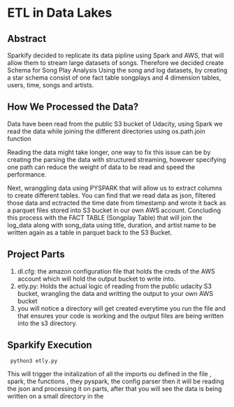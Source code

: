 # ETL in Data Lakes

## Abstract

Sparkify decided to replicate its data pipline using Spark and AWS, that will allow them to stream large datasets of songs.
Therefore we decided create Schema for Song Play Analysis Using the song and log datasets, by creating a star schema consist of 
one fact table songplays and 4 dimension tables, users, time, songs and artists. 


## How We Processed the Data?

Data have been read from the public S3 bucket of Udacity, using Spark we read the data while joining the different directories using os.path.join function 

Reading the data might take longer, one way to fix this issue can be by creating the parsing the data with structured streaming, however specifying one path can reduce the weight of data to be read and speed the performance. 

Next, wranggling data using PYSPARK that will allow us to extract columns to create different tables. You can find that we read data as json, filtered those data and ectracted the time date from timestamp and wrote it back as a parquet files stored into S3 bucket in our own AWS account. Concluding this process with the FACT TABLE (Songplay Table) that will join the log_data along with song_data using title, duration, and artist name to be written again as a table in parquet back to the S3 Bucket. 

## Project Parts
1. dl.cfg: the amazon configuration file that holds the creds of the AWS account which will hold the output bucket to write into.
2. etly.py: Holds the actual logic of reading from the public udacity S3 bucket, wrangling the data and writting the output to your own AWS bucket
3. you will notice a directory will get created everytime you run the file and that ensures your code is working and the output files are being written into the s3 directory. 

## Sparkify Execution 

<code> python3 etly.py </code>

This will trigger the initalization of all the imports ou defined in the file , spark, the functions , they pyspark, the config parser then it will be reading the json and processing it on parts, after that you will see the data is being written on a small directory in the 
